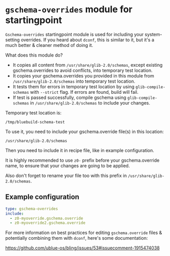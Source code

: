 # `gschema-overrides` module for startingpoint

`Gschema-overrides` startingpoint module is used for including your system-setting overrides.
If you heard about `dconf`, this is similar to it, but it's a much better & cleaner method of doing it.

What does this module do?

- It copies all content from `/usr/share/glib-2.0/schemas`, except existing gschema.overrides to avoid conflicts, into temporary test location.
- It copies your gschema.overrides you provided in this module from `/usr/share/glib-2.0/schemas` into temporary test location.
- It tests them for errors in temporary test location by using `glib-compile-schemas` with `--strict` flag. If errors are found, build will fail.
- If test is passed successfully, compile gschema using `glib-compile-schemas` in `/usr/share/glib-2.0/schemas` to include your changes.

Temporary test location is:

`/tmp/bluebuild-schema-test`

To use it, you need to include your gschema.override file(s) in this location:

`/usr/share/glib-2.0/schemas`

Then you need to include it in recipe file, like in example configuration.

It is highly recommended to use `z0-` prefix before your gschema.override name, to ensure that your changes are going to be applied.

Also don't forget to rename your file too with this prefix in `/usr/share/glib-2.0/schemas`.

## Example configuration

```yaml
type: gschema-overrides
include:
  - z0-myoverride.gschema.override
  - z0-myoverride2.gschema.override
```

For more information on best practices for editing `gschema.override` files & potentially combining them with `dconf`, here's some documentation:

https://github.com/ublue-os/bling/issues/53#issuecomment-1915474038
